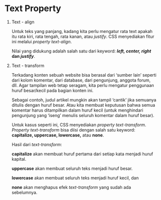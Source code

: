 # Text Property

1. Text - align

     Untuk teks yang panjang, kadang kita perlu mengatur rata text apakah itu rata kiri, rata tengah, rata kanan, atau _justify_. CSS menyediakan fitur ini melalui _property_ _text-align_.

     Nilai yang didukung adalah salah satu dari keyword: **_left, center, right_ dan _justify_**.

2. Text - transform

     Terkadang konten sebuah website bisa berasal dari ‘sumber lain’ seperti dari kolom komentar, dari database, dari pengunjung, anggota forum, dll. Agar tampilan web tetap seragam, kita perlu mengatur penggunaan huruf besar/kecil pada bagian konten ini.

     Sebagai contoh, judul artikel mungkin akan tampil ‘cantik’ jika semuanya ditulis dengan huruf besar. Atau kita membuat keputusan bahwa semua komentar harus ditampilkan dalam huruf kecil (untuk menghindari pengunjung yang ‘iseng’ menulis seluruh komentar dalam huruf besar).

     Untuk kasus seperti ini, CSS menyediakan _property text-transform_. _Property text-transform_ bisa diisi dengan salah satu keyword: **capitalize, uppercase, lowercase,** atau **none**.

    Hasil dari _text-transform_:

    **capitalize** akan membuat huruf pertama dari setiap kata menjadi huruf kapital.

    **uppercase** akan membuat seluruh teks menjadi huruf besar.

    **lowercase** akan membuat seluruh teks menjadi huruf kecil, dan

    **none** akan menghapus efek _text-transform_ yang sudah ada sebelumnya.
